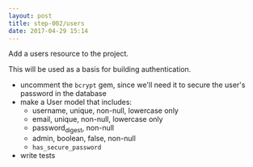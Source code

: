 ```yaml
---
layout: post
title: step-002/users
date: 2017-04-29 15:14
---
```



Add a users resource to the project.

This will be used as a basis for building authentication.

-   uncomment the `bcrypt` gem, since we'll need it to secure the
    user's password in the database
-   make a User model that includes:
    -   username, unique, non-null, lowercase only
    -   email, unique, non-null, lowercase only
    -   password<sub>digest</sub>, non-null
    -   admin, boolean, false, non-null
    -   `has_secure_password`
-   write tests
